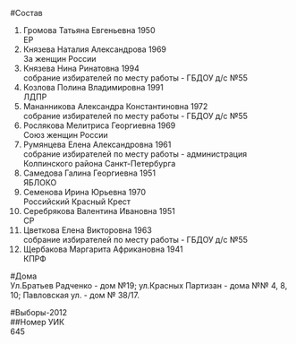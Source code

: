#Состав  
1. Громова Татьяна Евгеньевна 1950  
    ЕР  
2. Князева Наталия Александрова 1969  
    За женщин России  
3. Князева Нина Ринатовна 1994  
    собрание избирателей по месту работы - ГБДОУ д/с №55  
4. Козлова Полина Владимировна 1991  
    ЛДПР  
5. Мананникова Александра Константиновна 1972  
    собрание избирателей по месту работы - ГБДОУ д/с №55  
6. Рослякова Мелитриса Георгиевна 1969  
    Союз женщин России  
7. Румянцева Елена Александровна 1961  
    собрание избирателей по месту работы - администрация Колпинского района Санкт-Петербурга  
8. Самедова Галина Георгиевна 1951  
    ЯБЛОКО  
9. Семенова Ирина Юрьевна 1970  
    Российский Красный Крест  
10. Серебрякова Валентина Ивановна 1951  
    СР  
11. Цветкова Елена Викторовна 1963  
    собрание избирателей по месту работы - ГБДОУ д/с №55  
12. Щербакова Маргарита Африкановна 1941  
    КПРФ  
  
#Дома  
Ул.Братьев Радченко - дом №19; ул.Красных Партизан - дома №№ 4, 8, 10; Павловская ул. - дом № 38/17.  
  
#Выборы-2012  
##Номер УИК  
645  
